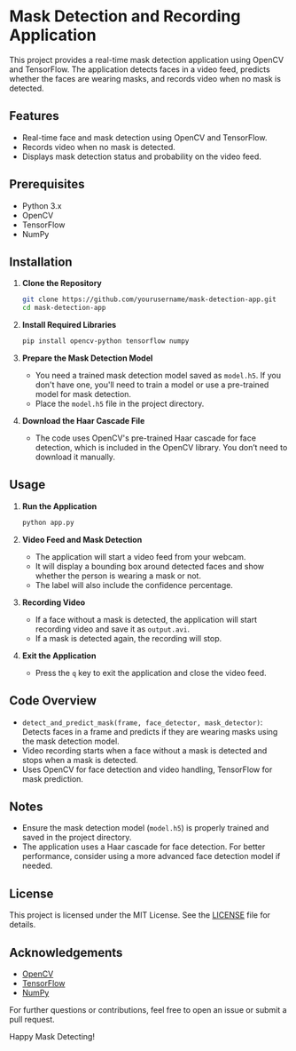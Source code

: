 # Mask Detection and Recording Application

This project provides a real-time mask detection application using OpenCV and TensorFlow. The application detects faces in a video feed, predicts whether the faces are wearing masks, and records video when no mask is detected.

## Features

- Real-time face and mask detection using OpenCV and TensorFlow.
- Records video when no mask is detected.
- Displays mask detection status and probability on the video feed.

## Prerequisites

- Python 3.x
- OpenCV
- TensorFlow
- NumPy

## Installation

1. **Clone the Repository**

   ```bash
   git clone https://github.com/yourusername/mask-detection-app.git
   cd mask-detection-app
   ```

2. **Install Required Libraries**

   ```bash
   pip install opencv-python tensorflow numpy
   ```

3. **Prepare the Mask Detection Model**

   - You need a trained mask detection model saved as `model.h5`. If you don't have one, you'll need to train a model or use a pre-trained model for mask detection.
   - Place the `model.h5` file in the project directory.

4. **Download the Haar Cascade File**

   - The code uses OpenCV's pre-trained Haar cascade for face detection, which is included in the OpenCV library. You don’t need to download it manually.

## Usage

1. **Run the Application**

   ```bash
   python app.py
   ```

2. **Video Feed and Mask Detection**

   - The application will start a video feed from your webcam.
   - It will display a bounding box around detected faces and show whether the person is wearing a mask or not.
   - The label will also include the confidence percentage.

3. **Recording Video**

   - If a face without a mask is detected, the application will start recording video and save it as `output.avi`.
   - If a mask is detected again, the recording will stop.

4. **Exit the Application**

   - Press the `q` key to exit the application and close the video feed.

## Code Overview

- `detect_and_predict_mask(frame, face_detector, mask_detector)`: Detects faces in a frame and predicts if they are wearing masks using the mask detection model.
- Video recording starts when a face without a mask is detected and stops when a mask is detected.
- Uses OpenCV for face detection and video handling, TensorFlow for mask prediction.

## Notes

- Ensure the mask detection model (`model.h5`) is properly trained and saved in the project directory.
- The application uses a Haar cascade for face detection. For better performance, consider using a more advanced face detection model if needed.

## License

This project is licensed under the MIT License. See the [LICENSE](LICENSE) file for details.

## Acknowledgements

- [OpenCV](https://opencv.org/)
- [TensorFlow](https://www.tensorflow.org/)
- [NumPy](https://numpy.org/)

For further questions or contributions, feel free to open an issue or submit a pull request.

Happy Mask Detecting!
